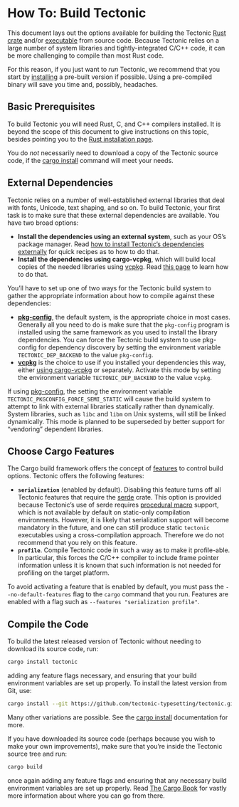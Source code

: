 # How To: Build Tectonic

This document lays out the options available for building the Tectonic [Rust
crate][rust-crate] and/or [executable] from source code. Because Tectonic relies
on a large number of system libraries and tightly-integrated C/C++ code, it can
be more challenging to compile than most Rust code.

[rust-crate]: https://doc.rust-lang.org/rust-by-example/crates.html
[executable]: https://en.wikipedia.org/wiki/Executable

For this reason, if you just want to *run* Tectonic, we recommend that you start
by [installing][install] a pre-built version if possible. Using a pre-compiled
binary will save you time and, possibly, headaches.

[install]: ../installation/index.md


## Basic Prerequisites

To build Tectonic you will need Rust, C, and C++ compilers installed. It is
beyond the scope of this document to give instructions on this topic, besides
pointing you to the [Rust installation
page](https://www.rust-lang.org/tools/install).

You do *not* necessarily need to download a copy of the Tectonic source code, if
the [cargo install] command will meet your needs.

[cargo install]: https://doc.rust-lang.org/cargo/commands/cargo-install.html


## External Dependencies

Tectonic relies on a number of well-established external libraries that deal
with fonts, Unicode, text shaping, and so on. To build Tectonic, your first task
is to make sure that these external dependencies are available. You have two
broad options:

- **Install the dependencies using an external system**, such as your OS’s
  package manager. Read [how to install Tectonic’s dependencies
  externally][external-dep-install] for quick recipes as to how to do that.
- **Install the dependencies using cargo-vcpkg**, which will build local copies
  of the needed libraries using [vcpkg]. Read [this
  page][cargo-vcpkg-dep-install] to learn how to do that.

[external-dep-install]: ./external-dep-install.md
[vcpkg]: https://vcpkg.readthedocs.io
[cargo-vcpkg-dep-install]: ./cargo-vcpkg-dep-install.md

You’ll have to set up one of two ways for the Tectonic build system to gather
the appropriate information about how to compile against these dependencies:

- **[pkg-config]**, the default system, is the appropriate choice in most cases.
  Generally all you need to do is make sure that the `pkg-config` program is
  installed using the same framework as you used to install the library
  dependencies. You can force the Tectonic build system to use pkg-config for
  dependency discovery by setting the environment variable
  `TECTONIC_DEP_BACKEND` to the value `pkg-config`.
- **[vcpkg]** is the choice to use if you installed your dependencies this way,
  either [using cargo-vcpkg][cargo-vcpkg-dep-install] or separately. Activate
  this mode by setting the environment variable `TECTONIC_DEP_BACKEND` to the
  value `vcpkg`.

[pkg-config]: https://www.freedesktop.org/wiki/Software/pkg-config/

If using [pkg-config], the setting the environment variable
`TECTONIC_PKGCONFIG_FORCE_SEMI_STATIC` will cause the build system to attempt to
link with external libraries statically rather than dynamically. System
libraries, such as `libc` and `libm` on Unix systems, will still be linked
dynamically. This mode is planned to be superseded by better support for
“vendoring” dependent libraries.


## Choose Cargo Features

The Cargo build framework offers the concept of [features][cargo-features] to
control build options. Tectonic offers the following features:

[cargo-features]: https://doc.rust-lang.org/cargo/reference/features.html

- **`serialization`** (enabled by default). Disabling this feature turns off all
  Tectonic features that require the [serde] crate. This option is provided
  because Tectonic’s use of serde requires [procedural macro][proc-macro]
  support, which is not available by default on static-only compilation
  environments. However, it is likely that serialization support will become
  mandatory in the future, and one can still produce static `tectonic`
  executables using a cross-compilation approach. Therefore we do not recommend
  that you rely on this feature.
- **`profile`**. Compile Tectonic code in such a way as to make it profile-able.
  In particular, this forces the C/C++ compiler to include frame pointer
  information unless it is known that such information is not needed for
  profiling on the target platform.

[serde]: https://crates.io/crates/serde
[proc-macro]: https://doc.rust-lang.org/reference/procedural-macros.html

To avoid activating a feature that is enabled by default, you must pass the
`--no-default-features` flag to the `cargo` command that you run. Features are
enabled with a flag such as `--features "serialization profile"`.


## Compile the Code

To build the latest released version of Tectonic without needing to download its
source code, run:

```sh
cargo install tectonic
```

adding any feature flags necessary, and ensuring that your build environment
variables are set up properly. To install the latest version from Git, use:

```sh
cargo install --git https://github.com/tectonic-typesetting/tectonic.git
```

Many other variations are possible. See the [cargo install] documentation for
more.

If you have downloaded its source code (perhaps because you wish to make your
own improvements), make sure that you’re inside the Tectonic source tree and run:

```sh
cargo build
```

once again adding any feature flags and ensuring that any necessary build
environment variables are set up properly. Read [The Cargo Book][cargo-book] for
vastly more information about where you can go from there.

[cargo-book]: https://doc.rust-lang.org/cargo/index.html

